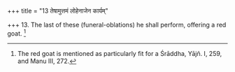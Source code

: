 +++
title = "13 तेषामुत्तमं लोहेनाजेन कार्यम्"

+++
13. The last of these (funeral-oblations) he shall perform, offering a red goat. [^5] 


[^5]:  The red goat is mentioned as particularly fit for a Śrāddha, Yājñ. I, 259, and Manu III, 272.
